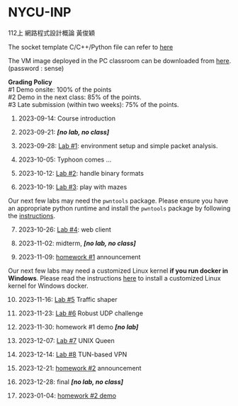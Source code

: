 # NYCU-INP
112上 網路程式設計概論 黃俊穎

The socket template C/C++/Python file can refer to [here](https://github.com/LaiCharlie/NYCU-INP/tree/main/template)

The VM image deployed in the PC classroom can be downloaded from [here](https://drive.google.com/file/d/1OSNwEXR33c0tCBp72y7d-2rSrqDYhbpi/view?usp=sharing). (password : sense) 

**Grading Policy**  
#1 Demo onsite: 100% of the points  
#2 Demo in the next class: 85% of the points.  
#3 Late submission (within two weeks): 75% of the points.

1.  2023-09-14: Course introduction
    
2.  2023-09-21: **_\[no lab, no class\]_**
    
3.  2023-09-28: [Lab #1](https://github.com/LaiCharlie/NYCU-INP/tree/main/lab1): environment setup and simple packet analysis.
    
4.  2023-10-05: Typhoon comes …
    
5.  2023-10-12: [Lab #2](https://github.com/LaiCharlie/NYCU-INP/tree/main/lab2): handle binary formats
    
6.  2023-10-19: [Lab #3](https://github.com/LaiCharlie/NYCU-INP/tree/main/lab3): play with mazes
    

Our next few labs may need the `pwntools` package. Please ensure you have an appropriate python runtime and install the `pwntools` package by following the [instructions](https://github.com/LaiCharlie/NYCU-INP/tree/main/pwntools).

7.  2023-10-26: [Lab #4](https://github.com/LaiCharlie/NYCU-INP/tree/main/lab4): web client
    
8.  2023-11-02: midterm, **_\[no lab, no class\]_**
    
9.  2023-11-09: [homework #1](https://github.com/LaiCharlie/NYCU-INP/tree/main/hw1) announcement
    

Our next few labs may need a customized Linux kernel __**if you run docker in Windows**__. Please read the instructions [here](https://github.com/LaiCharlie/NYCU-INP/tree/main/wsl2) to install a customized Linux kernel for Windows docker.

10.  2023-11-16: [Lab #5](https://github.com/LaiCharlie/NYCU-INP/tree/main/lab5) Traffic shaper
    
11.  2023-11-23: [Lab #6](https://github.com/LaiCharlie/NYCU-INP/tree/main/lab6_v1) Robust UDP challenge
    
12.  2023-11-30: homework #1 demo **_\[no lab\]_**
    
13.  2023-12-07: [Lab #7](https://github.com/LaiCharlie/NYCU-INP/tree/main/lab7) UNIX Queen
    
14.  2023-12-14: [Lab #8](https://github.com/LaiCharlie/NYCU-INP/tree/main/lab8) TUN-based VPN
    
15.  2023-12-21: [homework #2](https://github.com/LaiCharlie/NYCU-INP/tree/main/hw2) announcement
    
16.  2023-12-28: final **_\[no lab, no class\]_**
    
17.  2023-01-04: [homework #2 demo](https://github.com/LaiCharlie/NYCU-INP/tree/main/hw2/demo)
